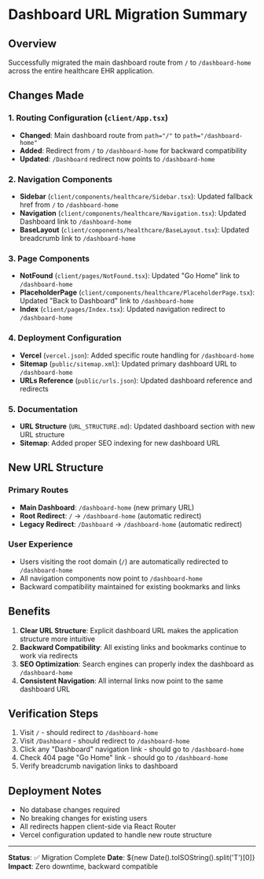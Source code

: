 # Dashboard URL Migration Summary

## Overview

Successfully migrated the main dashboard route from `/` to `/dashboard-home` across the entire healthcare EHR application.

## Changes Made

### 1. Routing Configuration (`client/App.tsx`)

- **Changed**: Main dashboard route from `path="/"` to `path="/dashboard-home"`
- **Added**: Redirect from `/` to `/dashboard-home` for backward compatibility
- **Updated**: `/Dashboard` redirect now points to `/dashboard-home`

### 2. Navigation Components

- **Sidebar** (`client/components/healthcare/Sidebar.tsx`): Updated fallback href from `/` to `/dashboard-home`
- **Navigation** (`client/components/healthcare/Navigation.tsx`): Updated Dashboard link to `/dashboard-home`
- **BaseLayout** (`client/components/healthcare/BaseLayout.tsx`): Updated breadcrumb link to `/dashboard-home`

### 3. Page Components

- **NotFound** (`client/pages/NotFound.tsx`): Updated "Go Home" link to `/dashboard-home`
- **PlaceholderPage** (`client/components/healthcare/PlaceholderPage.tsx`): Updated "Back to Dashboard" link to `/dashboard-home`
- **Index** (`client/pages/Index.tsx`): Updated navigation redirect to `/dashboard-home`

### 4. Deployment Configuration

- **Vercel** (`vercel.json`): Added specific route handling for `/dashboard-home`
- **Sitemap** (`public/sitemap.xml`): Updated primary dashboard URL to `/dashboard-home`
- **URLs Reference** (`public/urls.json`): Updated dashboard reference and redirects

### 5. Documentation

- **URL Structure** (`URL_STRUCTURE.md`): Updated dashboard section with new URL structure
- **Sitemap**: Added proper SEO indexing for new dashboard URL

## New URL Structure

### Primary Routes

- **Main Dashboard**: `/dashboard-home` (new primary URL)
- **Root Redirect**: `/` → `/dashboard-home` (automatic redirect)
- **Legacy Redirect**: `/Dashboard` → `/dashboard-home` (automatic redirect)

### User Experience

- Users visiting the root domain (`/`) are automatically redirected to `/dashboard-home`
- All navigation components now point to `/dashboard-home`
- Backward compatibility maintained for existing bookmarks and links

## Benefits

1. **Clear URL Structure**: Explicit dashboard URL makes the application structure more intuitive
2. **Backward Compatibility**: All existing links and bookmarks continue to work via redirects
3. **SEO Optimization**: Search engines can properly index the dashboard as `/dashboard-home`
4. **Consistent Navigation**: All internal links now point to the same dashboard URL

## Verification Steps

1. Visit `/` - should redirect to `/dashboard-home`
2. Visit `/Dashboard` - should redirect to `/dashboard-home`
3. Click any "Dashboard" navigation link - should go to `/dashboard-home`
4. Check 404 page "Go Home" link - should go to `/dashboard-home`
5. Verify breadcrumb navigation links to dashboard

## Deployment Notes

- No database changes required
- No breaking changes for existing users
- All redirects happen client-side via React Router
- Vercel configuration updated to handle new route structure

---

**Status**: ✅ Migration Complete
**Date**: ${new Date().toISOString().split('T')[0]}
**Impact**: Zero downtime, backward compatible

